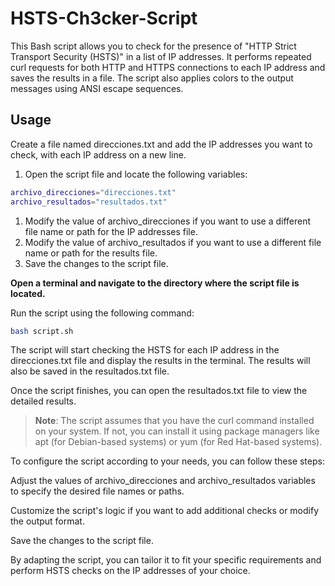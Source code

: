# HSTS-Ch3cker-Script
This Bash script allows you to check for the presence of "HTTP Strict Transport Security (HSTS)" in a list of IP addresses. It performs repeated curl requests for both HTTP and HTTPS connections to each IP address and saves the results in a file. The script also applies colors to the output messages using ANSI escape sequences.

## Usage
Create a file named direcciones.txt and add the IP addresses you want to check, with each IP address on a new line.
1. Open the script file and locate the following variables:

~~~bash
archivo_direcciones="direcciones.txt"
archivo_resultados="resultados.txt"
~~~
1. Modify the value of archivo_direcciones if you want to use a different file name or path for the IP addresses file.
2. Modify the value of archivo_resultados if you want to use a different file name or path for the results file.
3. Save the changes to the script file.

**Open a terminal and navigate to the directory where the script file is located.**

Run the script using the following command:

~~~bash
bash script.sh
~~~
The script will start checking the HSTS for each IP address in the direcciones.txt file and display the results in the terminal. The results will also be saved in the resultados.txt file.

Once the script finishes, you can open the resultados.txt file to view the detailed results.

> **Note**: The script assumes that you have the curl command installed on your system. If not, you can install it using package managers like apt (for Debian-based systems) or yum (for Red Hat-based systems).

To configure the script according to your needs, you can follow these steps:

Adjust the values of archivo_direcciones and archivo_resultados variables to specify the desired file names or paths.

Customize the script's logic if you want to add additional checks or modify the output format.

Save the changes to the script file.

By adapting the script, you can tailor it to fit your specific requirements and perform HSTS checks on the IP addresses of your choice.
